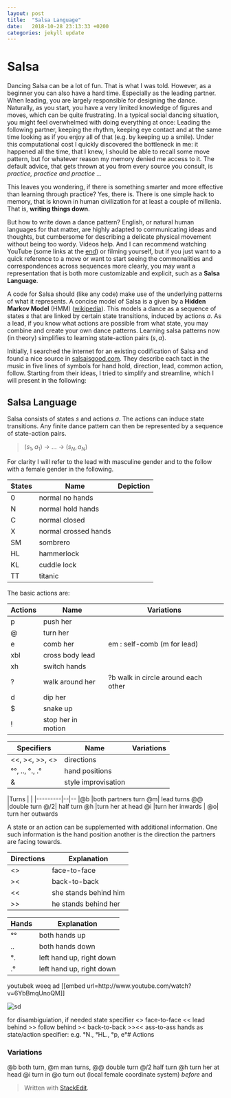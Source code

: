 ```yaml
---
layout: post
title:  "Salsa Language"
date:   2018-10-28 23:13:33 +0200
categories: jekyll update
---
```


# Salsa
Dancing Salsa can be a lot of fun. That is what I was told. However, as a beginner you can also have a hard time. Especially as the leading partner. When leading, you are largely responsible for designing the dance. Naturally, as you start, you have a very limited knowledge of figures and moves, which can be quite frustrating.
In a typical social dancing situation, you might feel overwhelmed with doing everything at once: Leading the following partner, keeping the rhythm, keeping eye contact and at the same time looking as if you enjoy all of that (e.g. by keeping up a smile). Under this computational cost I quickly discovered the bottleneck in me: it happened all the time, that I knew, I should be able to recall some move pattern, but for whatever reason my memory denied me access to it. The default advice, that gets thrown at you from every source you consult, is *practice, practice and practice ...*

This leaves you wondering, if there is something smarter and more effective than learning through practice? Yes, there is. There is one simple hack to memory, that is known in human civilization for at least a couple of millenia. That is, **writing things down**.

But how to write down a dance pattern? English, or natural human languages for that matter, are highly adapted to communicating ideas and thoughts, but cumbersome for describing a delicate physical movement without being too wordy. Videos help. And I can recommend  watching YouTube (some links at the [end](#youtube)) or filming yourself, but if you just want to a quick reference to a move or want to start seeing the commonalities and correspondences across sequences more clearly, you may want a representation that is both more customizable and explicit, such as a **Salsa Language**.

A code for Salsa should (like any code) make use of the underlying patterns of what it represents. A concise model of Salsa is a given by a **Hidden Markov Model** (HMM) ([wikipedia](https://en.wikipedia.org/wiki/Hidden_Markov_model)). This models a dance as a sequence of states $s$ that are linked by certain state transitions, induced by actions $a$. As a lead, if you know what actions are possible from what state, you may combine and create your own dance patterns. Learning salsa patterns now (in theory) simplifies to learning state-action pairs $(s, a)$.

Initially, I searched the internet for an existing codification of Salsa and found a nice source in [salsaisgood.com](http://www.salsaisgood.com/dictionary/Salsa_language.htm). They describe each tact in the music in five lines of symbols for hand hold, direction, lead, common action, follow. Starting from their ideas, I tried to simplify and streamline, which I will present in the following:

## Salsa Language
Salsa consists of states $s$ and actions $a$. The actions can induce state transitions. Any finite dance pattern can then be represented by a sequence of state-action pairs.
> $(s_1, a_1)$    $\rightarrow$ $\ldots$   $\rightarrow$ $(s_N, a_N)$

For clarity I will refer to the lead with masculine gender and to the follow with a female gender in the following.



|States| Name | Depiction|
|---------|--|--|
|      0   | normal no hands |
|      N   | normal hold hands |
|      C   | normal closed |
|     X   | normal crossed hands |
|     SM   | sombrero |
|     HL   | hammerlock |
|     KL   | cuddle lock |
|     TT   | titanic |

The basic actions are:


|Actions| Name | Variations
|---------|--|--
|      p   | push her |
|      @   | turn her |
|      e   | comb her |em : self-comb (m for lead)
| xbl |  cross body lead
 |xh | switch hands
| ? | walk around her |?b walk in circle around each other
 | d | dip her
 | $|  snake up
 | ! | stop her in motion

 |Specifiers| Name | Variations
|---------|--|--
 | <<, ><, >>, <> |directions
 | °°, .., °., .° |hand positions
 | & |style improvisation


|Turns | |
|---------|--|--
|@b |both partners turn
@m|  lead turns
 @@ |double turn
 @/2| half turn
 @h |turn her at head
 @i |turn her inwards |
 @o| turn her outwards

A state or an action can be supplemented with additional information. One such information is the hand position another is the direction the partners are facing towards.

| Directions | Explanation
|--|---
| <> |face-to-face
| >< |back-to-back
| << | she stands behind him
| >> | he stands behind her

| Hands | Explanation
|--|---
| °° |both hands up
| .. | both hands down
| °. | left hand up, right down
| .° | left hand up, right down



 <a name="youtube">
 youtubek
 weeq
 ad
 </a>
[[embed url=http://www.youtube.com/watch?v=6YbBmqUnoQM]]

![sd](https://www.youtube.com/watch?v=jwK1e_WDjJ4&start_radio=1&list=RDjwK1e_WDjJ4.0.jpg)

 for disambiguiation, if needed
 state specifier <> face-to-face << lead behind >> follow behind >< back-to-back  >><< ass-to-ass
 hands as state/action specifier: e.g. °N., °HL., °p, e°# Actions

### Variations
@b both turn, @m man turns, @@ double turn @/2 half turn @h turn her at head
 @i turn in @o turn out (local female coordinate system)
_before_  and


> Written with [StackEdit](https://stackedit.io/).

